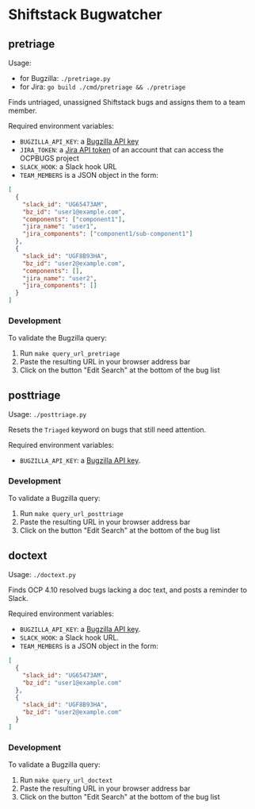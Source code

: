 # Shiftstack Bugwatcher

## pretriage

Usage:
* for Bugzilla: `./pretriage.py`
* for Jira: `go build ./cmd/pretriage && ./pretriage`

Finds untriaged, unassigned Shiftstack bugs and assigns them to a team member.

Required environment variables:

* `BUGZILLA_API_KEY`: a [Bugzilla API key](https://bugzilla.redhat.com/userprefs.cgi?tab=apikey)
* `JIRA_TOKEN`: a [Jira API token](https://issues.redhat.com/secure/ViewProfile.jspa?selectedTab=com.atlassian.pats.pats-plugin:jira-user-personal-access-tokens) of an account that can access the OCPBUGS project
* `SLACK_HOOK`: a Slack hook URL
* `TEAM_MEMBERS` is a JSON object in the form:

```json
[
  {
    "slack_id": "UG65473AM",
    "bz_id": "user1@example.com",
    "components": ["component1"],
    "jira_name": "user1",
    "jira_components": ["component1/sub-component1"]
  },
  {
    "slack_id": "UGF8B93HA",
    "bz_id": "user2@example.com",
    "components": [],
    "jira_name": "user2",
    "jira_components": []
  }
]
```

### Development

To validate the Bugzilla query:

1. Run `make query_url_pretriage`
1. Paste the resulting URL in your browser address bar
1. Click on the button "Edit Search" at the bottom of the bug list

## posttriage

Usage: `./posttriage.py`

Resets the `Triaged` keyword on bugs that still need attention.

Required environment variables:

* `BUGZILLA_API_KEY`: a [Bugzilla API key](https://bugzilla.redhat.com/userprefs.cgi?tab=apikey). 

### Development

To validate a Bugzilla query:

1. Run `make query_url_posttriage`
1. Paste the resulting URL in your browser address bar
1. Click on the button "Edit Search" at the bottom of the bug list

## doctext

Usage: `./doctext.py`

Finds OCP 4.10 resolved bugs lacking a doc text, and posts a reminder to Slack.

Required environment variables:

* `BUGZILLA_API_KEY`: a [Bugzilla API key](https://bugzilla.redhat.com/userprefs.cgi?tab=apikey). 
* `SLACK_HOOK`: a Slack hook URL.
* `TEAM_MEMBERS` is a JSON object in the form:

```json
[
  {
    "slack_id": "UG65473AM",
    "bz_id": "user1@example.com"
  },
  {
    "slack_id": "UGF8B93HA",
    "bz_id": "user2@example.com"
  }
]
```

### Development

To validate a Bugzilla query:

1. Run `make query_url_doctext`
1. Paste the resulting URL in your browser address bar
1. Click on the button "Edit Search" at the bottom of the bug list
